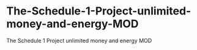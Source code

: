 # The-Schedule-1-Project-unlimited-money-and-energy-MOD
The Schedule 1 Project unlimited money and energy MOD
